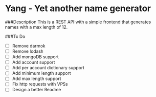 # Yang - Yet another name generator

###Description
This is a REST API with a simple frontend that generates names with a max length of 12.

###To Do
- [ ] Remove darmok
- [ ] Remove lodash
- [ ] Add mongoDB support
- [ ] Add account support
- [ ] Add per account dictionary support
- [ ] Add minimum length support
- [ ] Add max length support
- [ ] Fix http requests with VPSs
- [ ] Design a better Readme
